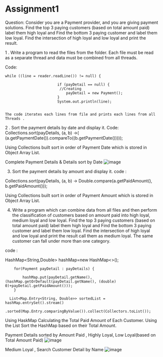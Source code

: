 # Assignment1
Question: 
Consider you are a Payment provider, and you are giving payment solutions. Find the top 3 
paying customers (based on total amount paid) label them high loyal and Find the bottom 
3 paying customer and label them low loyal. Find the intersection of high loyal and low 
loyal and print the result.

1 . Write a program to read the files from the folder. Each file must be read as a separate 
thread and data must be combined from all threads.

Code:
   
    while ((line = reader.readLine()) != null) {
                           
                            if (payDetail == null) {
                             //Creating 
                                payDetail = new Payment();
                            }
                            System.out.println(line);

                            
    The code iterates each lines from file and prints each lines from all Threads .
2 . Sort the payment details by date and display it.
   Code: 
 	        Collections.sort(payDetails, (a, b) ->( (a.getPaymentDate()).compareTo((b.getPaymentDate()))));

          
Using Collections built sort in order of Payment Date which is stored in Object Array List.


Complete Payment Details & Details sort by Date
![image](https://github.com/Abhishekdix/Assignment1ACI/assets/81672558/5b2ee5a5-bf4d-4728-a55f-9c925d92ef4e)


3. Sort the payment details by amount and display it.
   code :

 Collections.sort(payDetails, (a, b) -> Double.compare(a.getPaidAmount(), b.getPaidAmount()));

 Using Collections built sort in order of Payment Amount which is stored in Object Array List.

4. Write a program which can combine data from all files and then perform the 
classification of customers based on amount paid into high loyal, medium loyal and low 
loyal. Find the top 3 paying customers (based on total amount paid) label them high 
loyal and Find the bottom 3 paying customer and label them low loyal. Find the 
intersection of high loyal and low loyal and print the result call them as medium loyal. 
The same customer can fall under more than one category.

code :

HashMap<String,Double> hashMap=new HashMap<>();
        
        for(Payment payDetail : payDetails) {

        	hashMap.put(payDetail.getName(),(hashMap.getOrDefault(payDetail.getName(), (double) 0)+payDetail.getPaidAmount()));
        }

      List<Map.Entry<String, Double>> sortedList = hashMap.entrySet().stream()
                .sorted(Map.Entry.comparingByValue()).collect(Collectors.toList());


Using HaskMap Calculating the Total Paid Amount of Each Customer. Using the List Sort the HashMap based on their Total Amount. 

 

Payment Details sorted by Amount Paid , Highly Loyal, Low Loyal(based on Total Amount Paid) 
![image](https://github.com/Abhishekdix/Assignment1ACI/assets/81672558/3443863b-29a0-48a8-b26b-d2bfdba71cb4)

Medium Loyal , Search Customer Detail by Name
![image](https://github.com/Abhishekdix/Assignment1ACI/assets/81672558/6ad69c18-489c-47a5-b859-f852dc49d960)


